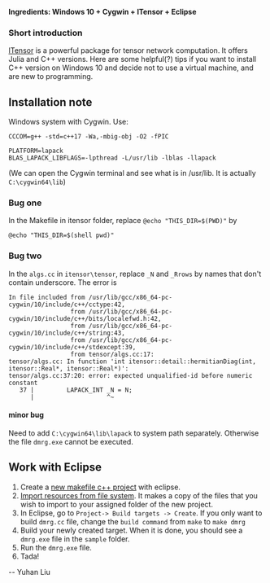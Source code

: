 **Ingredients: Windows 10 + Cygwin + ITensor + Eclipse**

### Short introduction
[ITensor](https://itensor.org/) is a powerful package for tensor network computation. It offers Julia and C++ versions. Here are some helpful(?) tips if you want to install C++ version on Windows 10 and decide not to use a virtual machine, and are new to programming. 

## Installation note
Windows system with Cygwin. Use:
```
CCCOM=g++ -std=c++17 -Wa,-mbig-obj -O2 -fPIC

PLATFORM=lapack
BLAS_LAPACK_LIBFLAGS=-lpthread -L/usr/lib -lblas -llapack 
```
(We can open the Cygwin terminal and see what is in /usr/lib. It is actually `C:\cygwin64\lib`)

### Bug one
In the Makefile in itensor folder, replace `@echo "THIS_DIR=$(PWD)"` by
```
@echo "THIS_DIR=$(shell pwd)"
```

### Bug two
In the `algs.cc` in `itensor\tensor`, replace `_N` and `_Rrows` by names that don't contain underscore. The error is
```
In file included from /usr/lib/gcc/x86_64-pc-cygwin/10/include/c++/cctype:42,
                 from /usr/lib/gcc/x86_64-pc-cygwin/10/include/c++/bits/localefwd.h:42,
                 from /usr/lib/gcc/x86_64-pc-cygwin/10/include/c++/string:43,
                 from /usr/lib/gcc/x86_64-pc-cygwin/10/include/c++/stdexcept:39,
                 from tensor/algs.cc:17:
tensor/algs.cc: In function 'int itensor::detail::hermitianDiag(int, itensor::Real*, itensor::Real*)':
tensor/algs.cc:37:20: error: expected unqualified-id before numeric constant
   37 |         LAPACK_INT _N = N;
      |                    ^~
```

#### minor bug
Need to add `C:\cygwin64\lib\lapack` to system path separately. Otherwise the file `dmrg.exe` cannot be executed.

## Work with Eclipse
1. Create a [new makefile c++ project](https://mcuoneclipse.com/2017/07/22/tutorial-makefile-projects-with-eclipse/) with eclipse.
2. [Import resources from file system](https://help.eclipse.org/2021-03/index.jsp?topic=%2Forg.eclipse.cdt.doc.user%2Fgetting_started%2Fcdt_w_existing_code.htm&cp=13_1_8). It makes a copy of the files that you wish to import to your assigned folder of the new project.
3. In Eclipse, go to `Project-> Build targets -> Create`. If you only want to build `dmrg.cc` file, change the `build command` from `make` to `make dmrg`
4. Build your newly created target. When it is done, you should see a `dmrg.exe` file in the `sample` folder.
5. Run the `dmrg.exe` file.
6. Tada!

-- Yuhan Liu
